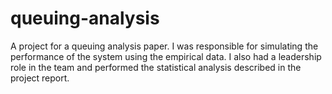 # queuing-analysis
A project for a queuing analysis paper. I was responsible for simulating the performance of the system using the empirical data. I also had a leadership role in the team and performed the statistical analysis described in the project report. 
